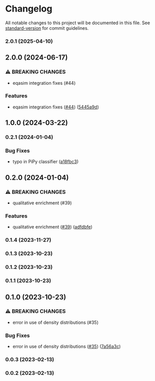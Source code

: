 # Changelog

All notable changes to this project will be documented in this file. See [standard-version](https://github.com/conventional-changelog/standard-version) for commit guidelines.

### 2.0.1 (2025-04-10)

## 2.0.0 (2024-06-17)


### ⚠ BREAKING CHANGES

* eqasim integration fixes (#44)

### Features

* eqasim integration fixes ([#44](https://github.com/tellae/bhepop2/issues/44)) ([5445a9d](https://github.com/tellae/bhepop2/commit/5445a9d3ad6227b7dc563fe03443d445ea465fd8))

## 1.0.0 (2024-03-22)

### 0.2.1 (2024-01-04)


### Bug Fixes

* typo in PiPy classifier ([a18fbc3](https://github.com/tellae/bhepop2/commit/a18fbc332211439558e0e6303ea11372f16f1c45))

## 0.2.0 (2024-01-04)


### ⚠ BREAKING CHANGES

* qualitative enrichment (#39)

### Features

* qualitative enrichment ([#39](https://github.com/tellae/bhepop2/issues/39)) ([adfdbfe](https://github.com/tellae/bhepop2/commit/adfdbfe4b6d227ca14bd54fb95202292b8071887))

### 0.1.4 (2023-11-27)

### 0.1.3 (2023-10-23)

### 0.1.2 (2023-10-23)

### 0.1.1 (2023-10-23)

## 0.1.0 (2023-10-23)


### ⚠ BREAKING CHANGES

* error in use of density distributions (#35)

### Bug Fixes

* error in use of density distributions ([#35](https://github.com/tellae/bhepop2/issues/35)) ([7a56a3c](https://github.com/tellae/bhepop2/commit/7a56a3c6c206f982f4138a39eefdcae65bec2813))

### 0.0.3 (2023-02-13)

### 0.0.2 (2023-02-13)
